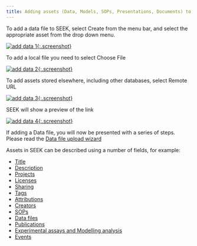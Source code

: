 ```yaml
---
title: Adding assets (Data, Models, SOPs, Presentations, Documents) to SEEK
---
```


To add a data file to SEEK, select Create from the menu bar, and select the appropriate asset from the drop down menu.

[![add data 1](/images/user-guide/add_data_1.png){:.screenshot}](/images/user-guide/add_data_1.png)

To add a local file you need to select Choose File

[![add data 2](/images/user-guide/add_data_2.png){:.screenshot}](/images/user-guide/add_data_2.png)

To add assets stored elsewhere, including other databases, select Remote URL

[![add data 3](/images/user-guide/add_data_3.png){:.screenshot}](/images/user-guide/add_data_3.png)

SEEK will show a preview of the link

[![add data 4](/images/user-guide/add_data_4.png){:.screenshot}](/images/user-guide/add_data_4.png)


If adding a Data file, you will now be presented with a series of steps. Please read the [Data file upload wizard](data-file-upload-wizard)

Assets in SEEK can be described using a number of fields, for example:

* [Title](general-attributes#title)
* [Description](general-attributes#description)
* [Projects](general-attributes#projects)
* [Licenses](licenses)
* [Sharing](general-attributes#sharing)
* [Tags](general-attributes#tags)
* [Attributions](general-attributes#attributions)
* [Creators](general-attributes#creators)
* [SOPs](general-attributes#sops)
* [Data files](general-attributes#data-files)
* [Publications](general-attributes#publications)
* [Experimental assays and Modelling analysis](general-attributes#experimental-assays-and-modelling-analysis)
* [Events](general-attributes#events)